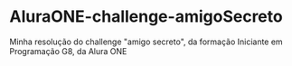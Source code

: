 # AluraONE-challenge-amigoSecreto
Minha resolução do challenge "amigo secreto", da formação Iniciante em Programação G8, da Alura ONE

